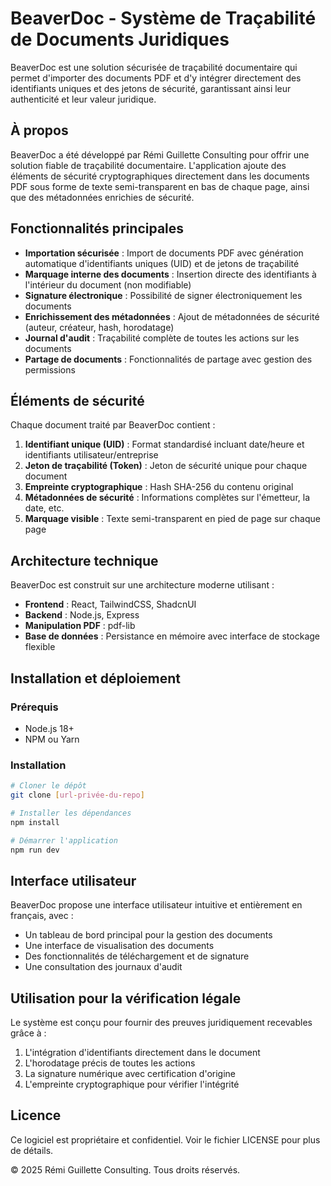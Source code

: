 # BeaverDoc - Système de Traçabilité de Documents Juridiques

BeaverDoc est une solution sécurisée de traçabilité documentaire qui permet d'importer des documents PDF et d'y intégrer directement des identifiants uniques et des jetons de sécurité, garantissant ainsi leur authenticité et leur valeur juridique.

## À propos

BeaverDoc a été développé par Rémi Guillette Consulting pour offrir une solution fiable de traçabilité documentaire. L'application ajoute des éléments de sécurité cryptographiques directement dans les documents PDF sous forme de texte semi-transparent en bas de chaque page, ainsi que des métadonnées enrichies de sécurité.

## Fonctionnalités principales

- **Importation sécurisée** : Import de documents PDF avec génération automatique d'identifiants uniques (UID) et de jetons de traçabilité
- **Marquage interne des documents** : Insertion directe des identifiants à l'intérieur du document (non modifiable)
- **Signature électronique** : Possibilité de signer électroniquement les documents
- **Enrichissement des métadonnées** : Ajout de métadonnées de sécurité (auteur, créateur, hash, horodatage)
- **Journal d'audit** : Traçabilité complète de toutes les actions sur les documents
- **Partage de documents** : Fonctionnalités de partage avec gestion des permissions

## Éléments de sécurité

Chaque document traité par BeaverDoc contient :

1. **Identifiant unique (UID)** : Format standardisé incluant date/heure et identifiants utilisateur/entreprise
2. **Jeton de traçabilité (Token)** : Jeton de sécurité unique pour chaque document
3. **Empreinte cryptographique** : Hash SHA-256 du contenu original
4. **Métadonnées de sécurité** : Informations complètes sur l'émetteur, la date, etc.
5. **Marquage visible** : Texte semi-transparent en pied de page sur chaque page

## Architecture technique

BeaverDoc est construit sur une architecture moderne utilisant :

- **Frontend** : React, TailwindCSS, ShadcnUI
- **Backend** : Node.js, Express
- **Manipulation PDF** : pdf-lib
- **Base de données** : Persistance en mémoire avec interface de stockage flexible

## Installation et déploiement

### Prérequis
- Node.js 18+
- NPM ou Yarn

### Installation

```bash
# Cloner le dépôt
git clone [url-privée-du-repo]

# Installer les dépendances
npm install

# Démarrer l'application
npm run dev
```

## Interface utilisateur

BeaverDoc propose une interface utilisateur intuitive et entièrement en français, avec :

- Un tableau de bord principal pour la gestion des documents
- Une interface de visualisation des documents
- Des fonctionnalités de téléchargement et de signature
- Une consultation des journaux d'audit

## Utilisation pour la vérification légale

Le système est conçu pour fournir des preuves juridiquement recevables grâce à :

1. L'intégration d'identifiants directement dans le document
2. L'horodatage précis de toutes les actions
3. La signature numérique avec certification d'origine
4. L'empreinte cryptographique pour vérifier l'intégrité

## Licence

Ce logiciel est propriétaire et confidentiel. Voir le fichier LICENSE pour plus de détails.

© 2025 Rémi Guillette Consulting. Tous droits réservés.